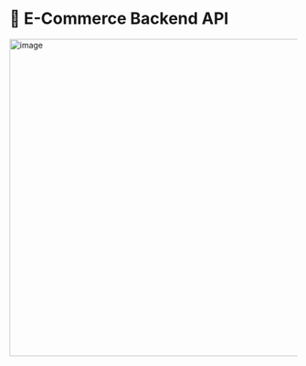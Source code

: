 # 🛒 E-Commerce Backend API

<img width="960" height="556" alt="image" src="https://github.com/user-attachments/assets/01489762-cfa6-4537-a013-96da5a5f4ab8" />
